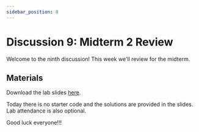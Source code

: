 ```yaml
---
sidebar_position: 8
---
```


# Discussion 9: Midterm 2 Review

Welcome to the ninth discussion! This week we'll review for the midterm.

## Materials

Download the lab slides [here](https://github.com/umass-compsci-220/public-materials/raw/main/discussion/Lab%209%20-%20Solutions.pdf).

Today there is no starter code and the solutions are provided in the slides. Lab attendance is also optional.

Good luck everyone!!!